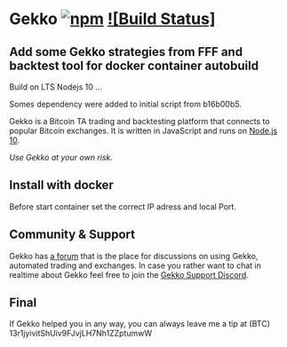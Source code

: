 # Gekko [![npm](https://img.shields.io/npm/dm/gekko.svg)]() [![Build Status]](https://travis-ci.org/askmike/gekko)
 
 ##  Add some Gekko strategies from FFF and backtest tool for docker container autobuild
 
 Build on LTS Nodejs 10 ...

Somes dependency were added to initial script from b16b00b5.


Gekko is a Bitcoin TA trading and backtesting platform that connects to popular Bitcoin exchanges. It is written in JavaScript and runs on [Node.js 10](http://nodejs.org).

*Use Gekko at your own risk.*

## Install with docker

Before start container set the correct IP adress and local Port.


## Community & Support

Gekko has [a forum](https://forum.gekko.wizb.it/) that is the place for discussions on using Gekko, automated trading and exchanges. In case you rather want to chat in realtime about Gekko feel free to join the [Gekko Support Discord](https://discord.gg/26wMygt).

## Final

If Gekko helped you in any way, you can always leave me a tip at (BTC) 13r1jyivitShUiv9FJvjLH7Nh1ZZptumwW

